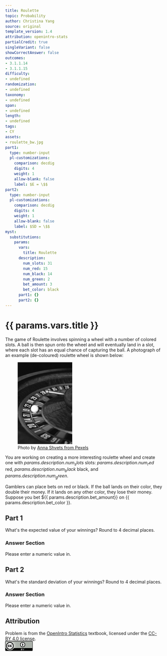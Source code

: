 ```yaml
---
title: Roulette
topic: Probability
author: Christina Yang
source: original
template_version: 1.4
attribution: openintro-stats
partialCredit: true
singleVariant: false
showCorrectAnswer: false
outcomes:
- 3.1.1.14
- 3.1.1.15
difficulty:
- undefined
randomization:
- undefined
taxonomy:
- undefined
span:
- undefined
length:
- undefined
tags:
- CY
assets:
- roulette_bw.jpg
part1:
  type: number-input
  pl-customizations:
    comparison: decdig
    digits: 4
    weight: 1
    allow-blank: false
    label: $E = \$$
part2:
  type: number-input
  pl-customizations:
    comparison: decdig
    digits: 4
    weight: 1
    allow-blank: false
    label: $SD = \$$
myst:
  substitutions:
    params:
      vars:
        title: Roulette
      description:
        num_slots: 31
        num_red: 15
        num_black: 14
        num_green: 2
        bet_amount: 3
        bet_color: black
      part1: {}
      part2: {}
---
```

# {{ params.vars.title }}
The game of Roulette involves spinning a wheel with a number of colored slots. A ball is then spun onto the wheel and will eventually land in a slot, where each slot has an equal chance of capturing the ball. A photograph of an example (de-coloured) roulette wheel is shown below:

<figure>
  <img src="roulette_bw.jpg" width=175>
  <figcaption>Photo by <a href="https://www.pexels.com/photo/close-up-of-ball-on-russian-roulette-6664248/">Anna Shvets from Pexels</a></figcaption>
</figure>

You are working on creating a more interesting roulette wheel and create one with ${{ params.description.num_slots }}$ slots: ${{ params.description.num_red }}$ red, ${{ params.description.num_black }}$ black, and ${{ params.description.num_green }}$.

Gamblers can place bets on red or black. If the ball lands on their color, they double their money. If it lands on any other color, they lose their money. Suppose you bet ${{ params.description.bet_amount}} on {{ params.description.bet_color }}.

## Part 1

What's the expected value of your winnings? Round to 4 decimal places.

### Answer Section

Please enter a numeric value in.

## Part 2

What's the standard deviation of your winnings? Round to 4 decimal places.

### Answer Section

Please enter a numeric value in.

## Attribution

Problem is from the [OpenIntro Statistics](https://openintro.org/book/os/) textbook, licensed under the [CC-BY 4.0 license](https://creativecommons.org/licenses/by/4.0/).<br>![Image representing the Creative Commons 4.0 BY license.](https://raw.githubusercontent.com/firasm/bits/master/by.png)